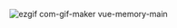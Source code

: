 ![ezgif com-gif-maker](https://user-images.githubusercontent.com/72490444/110222194-c8144100-7ed0-11eb-99e8-aa0dfa797561.gif)
vue-memory-main
